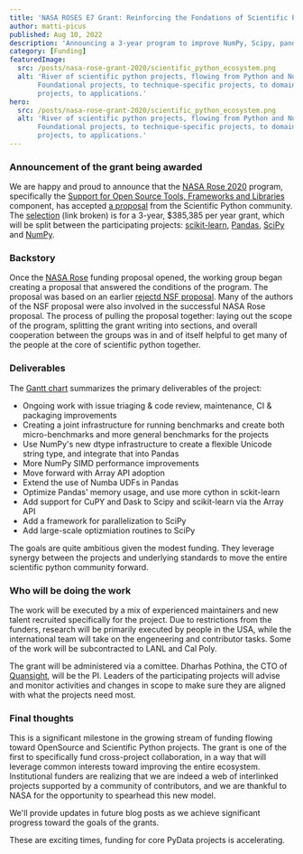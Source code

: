 ```yaml
---
title: 'NASA ROSES E7 Grant: Reinforcing the Fondations of Scientific Python'
author: matti-picus
published: Aug 10, 2022
description: 'Announcing a 3-year program to improve NumPy, Scipy, pandas, and scikit-learn'
category: [Funding]
featuredImage:
  src: /posts/nasa-rose-grant-2020/scientific_python_ecosystem.png
  alt: 'River of scientific python projects, flowing from Python and Numpy, to
       Foundational projects, to technique-specific projects, to domain-specific
       projects, to applications.'
hero:
  src: /posts/nasa-rose-grant-2020/scientific_python_ecosystem.png
  alt: 'River of scientific python projects, flowing from Python and Numpy, to
       Foundational projects, to technique-specific projects, to domain-specific
       projects, to applications.'
---
```


### Announcement of the grant being awarded

We are happy and proud to announce that the [NASA Rose 2020](https://science.nasa.gov/researchers/sara/grant-solicitations/roses-2020/release-research-opportunities-space-and-earth-science-roses-2020)
program, specifically the [Support for Open Source Tools, Frameworks and Libraries](https://nspires.nasaprs.com/external/solicitations/summary.do?solId=%7B958CF134-D655-E512-B5AD-84501D14A0C1%7D&path=&method=init)
component, has accepted [a
proposal](/posts/nasa-rose-grant-2020/NASA_project_proposal.pdf)
from the Scientific Python community. The 
[selection](https://nspires.nasaprs.com/external/viewrepositorydocument?cmdocumentid=843923&solicitationId={958CF134-D655-E512-B5AD-84501D14A0C1}&viewSolicitationDocument=1)
(link broken) is for a 3-year, $385,385 per year grant, which will be split between the participating
projects: [scikit-learn](https://scikit-learn.org),
[Pandas](https://pandas.org/), [SciPy](https://scipy.org/) and
[NumPy](https://numpy.org/).

### Backstory

Once the [NASA Rose]()
funding proposal opened, the working group began creating a proposal that
answered the conditions of the program. The proposal was based on an earlier
[rejectd NSF
proposal](https://figshare.com/articles/journal_contribution/Mid-Scale_Research_Infrastructure_-_The_Scientific_Python_Ecosystem/8009441).
Many of the authors of the NSF proposal were also involved in the successful
NASA Rose proposal. The process of pulling the proposal together: laying out
the scope of the program, splitting the grant writing into sections, and
overall cooperation between the groups was in and of itself helpful to get many
of the people at the core of scientific python together.

###    Deliverables
The [Gantt chart](/posts/nasa-rose-grant-2020/NASA_project_workplan.pdf)
summarizes the primary deliverables of the project:
- Ongoing work with issue triaging & code review, maintenance, CI & packaging
  improvements
- Creating a joint infrastructure for running benchmarks and create both
  micro-benchmarks and more general benchmarks for the projects 
- Use NumPy's new dtype infrastructure to create a flexible Unicode string
  type, and integrate that into Pandas
- More NumPy SIMD performance improvements
- Move forward with Array API adoption
- Extend the use of Numba UDFs in Pandas
- Optimize Pandas' memory usage, and use more cython in sckit-learn
- Add support for CuPY and Dask to Scipy and scikit-learn via the Array API
- Add a framework for parallelization to SciPy
- Add large-scale optizmiation routines to SciPy

The goals are quite ambitious given the modest funding. They leverage synergy between the projects and underlying standards to move the entire scientific python community forward.

### Who will be doing the work

The work will be  executed by a mix of experienced maintainers and new talent
recruited specifically for the project. Due to restrictions from the funders,
research will be primarily executed by people in the USA, while the
international team will take on the engeneering and contributor tasks. Some of
the work will be subcontracted to LANL and Cal Poly.

The grant will be administered via a comittee. Dharhas Pothina, the CTO of
[Quansight](https://quansight.com/), will be the PI. Leaders of the
participating projects will advise and monitor activities and changes in scope
to make sure they are aligned with what the projects need most.

### Final thoughts

This is a significant milestone in the growing stream of funding flowing toward
OpenSource and Scientific Python projects. The grant is one of the first to
specifically fund cross-project collaboration, in a way that will leverage
common interests toward improving the entire ecosystem. Institutional funders
are realizing that we are indeed a web of interlinked projects supported by a
community of contributors, and we are thankful to NASA for the opportunity to
spearhead this new model.

We'll provide updates in future blog posts as we achieve significant progress
toward the goals of the grants.

These are exciting times, funding for core PyData projects is accelerating.
